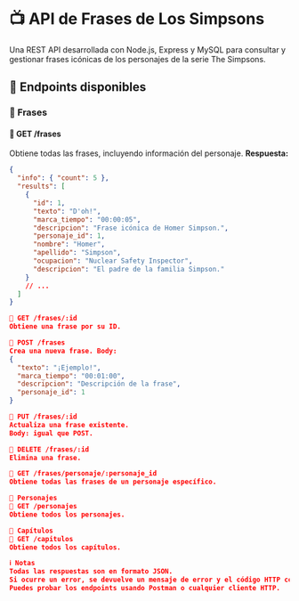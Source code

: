 # 📺 API de Frases de Los Simpsons

Una REST API desarrollada con Node.js, Express y MySQL para consultar y gestionar frases icónicas de los personajes de la serie The Simpsons.

## 🚀 Endpoints disponibles

### 📌 Frases

#### 🔹 GET /frases
Obtiene todas las frases, incluyendo información del personaje.
**Respuesta:**
```json
{
  "info": { "count": 5 },
  "results": [
    {
      "id": 1,
      "texto": "D'oh!",
      "marca_tiempo": "00:00:05",
      "descripcion": "Frase icónica de Homer Simpson.",
      "personaje_id": 1,
      "nombre": "Homer",
      "apellido": "Simpson",
      "ocupacion": "Nuclear Safety Inspector",
      "descripcion": "El padre de la familia Simpson."
    }
    // ...
  ]
}

🔹 GET /frases/:id
Obtiene una frase por su ID.

🔹 POST /frases
Crea una nueva frase. Body:
{
  "texto": "¡Ejemplo!",
  "marca_tiempo": "00:01:00",
  "descripcion": "Descripción de la frase",
  "personaje_id": 1
}

🔹 PUT /frases/:id
Actualiza una frase existente.
Body: igual que POST.

🔹 DELETE /frases/:id
Elimina una frase.

🔹 GET /frases/personaje/:personaje_id
Obtiene todas las frases de un personaje específico.

📌 Personajes
🔹 GET /personajes
Obtiene todos los personajes.

📌 Capítulos
🔹 GET /capitulos
Obtiene todos los capítulos.

ℹ️ Notas
Todas las respuestas son en formato JSON.
Si ocurre un error, se devuelve un mensaje de error y el código HTTP correspondiente.
Puedes probar los endpoints usando Postman o cualquier cliente HTTP.
